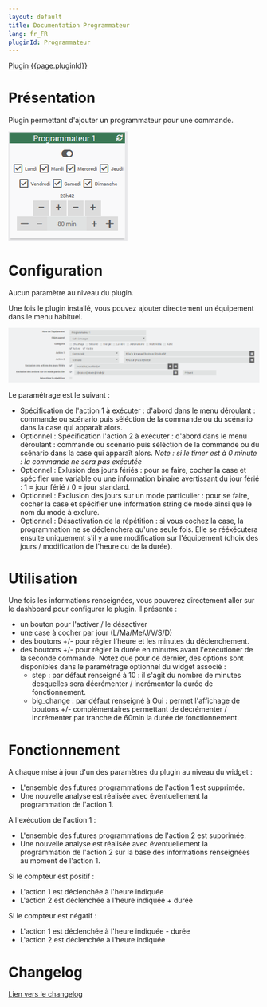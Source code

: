 ```yaml
---
layout: default
title: Documentation Programmateur
lang: fr_FR
pluginId: Programmateur
---
```


<div id="title">
<a href="../../../{{site.baseurl}}/{{page.pluginId}}/{{page.lang}}">Plugin {{page.pluginId}}</a>
</div>

Présentation 
===
Plugin permettant d'ajouter un programmateur pour une commande.

![1](../images/1.png)

Configuration
===
Aucun paramètre au niveau du plugin.

Une fois le plugin installé, vous pouvez ajouter directement un équipement dans le menu habituel.

![2](../images/2.png)

Le paramétrage est le suivant :
- Spécification de l'action 1 à exécuter : d'abord dans le menu déroulant : commande ou scénario puis séléction de la commande ou du scénario dans la case qui apparaît alors.
- Optionnel : Spécification l'action 2 à exécuter : d'abord dans le menu déroulant : commande ou scénario puis séléction de la commande ou du scénario dans la case qui apparaît alors.
*Note : si le timer est à 0 minute : la commande ne sera pas exécutée*
- Optionnel : Exlusion des jours fériés : pour se faire, cocher la case et spécifier une variable ou une information binaire avertissant du jour férié : 1 = jour férié / 0 = jour standard.
- Optionnel : Exclusion des jours sur un mode particulier : pour se faire, cocher la case et spécifier une information string de mode ainsi que le nom du mode à exclure.
- Optionnel : Désactivation de la répétition : si vous cochez la case, la programmation ne se déclenchera qu'une seule fois. Elle se rééxécutera ensuite uniquement s'il y a une modification sur l'équipement (choix des jours / modification de l'heure ou de la durée).

Utilisation
===
Une fois les informations renseignées, vous pouverez directement aller sur le dashboard pour configurer le plugin.
Il présente :
- un bouton pour l'activer / le désactiver
- une case à cocher par jour (L/Ma/Me/J/V/S/D)
- des boutons +/- pour régler l'heure et les minutes du déclenchement.
- des boutons +/- pour régler la durée en minutes avant l'exécutioner de la seconde commande.
Notez que pour ce dernier, des options sont disponibles dans le paramétrage optionnel du widget associé :
  - step : par défaut renseigné à 10 : il s'agit du nombre de minutes desquelles sera décrémenter / incrémenter la durée de fonctionnement.
  - big_change : par défaut renseigné à Oui : permet l'affichage de boutons +/- complémentaires permettant de décrémenter / incrémenter par tranche de 60min la durée de fonctionnement.

Fonctionnement
===
A chaque mise à jour d'un des paramètres du plugin au niveau du widget :
- L'ensemble des futures programmations de l'action 1 est supprimée.
- Une nouvelle analyse est réalisée avec éventuellement la programmation de l'action 1.

A l'exécution de l'action 1 :
- L'ensemble des futures programmations de l'action 2 est supprimée.
- Une nouvelle analyse est réalisée avec éventuellement la programmation de l'action 2 sur la base des informations renseignées au moment de l'action 1.

Si le compteur est positif :
- L'action 1 est déclenchée à l'heure indiquée
- L'action 2 est déclenchée à l'heure indiquée + durée

Si le compteur est négatif :
- L'action 1 est déclenchée à l'heure indiquée - durée
- L'action 2 est déclenchée à l'heure indiquée

Changelog
===
[Lien vers le changelog]({{site.baseurl}}/{{page.pluginId}}/{{page.lang}}/changelog)
